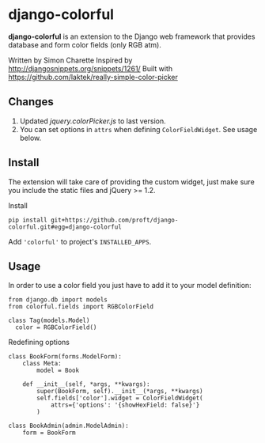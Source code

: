 django-colorful
===============

**django-colorful** is an extension to the Django web framework that provides
database and form color fields (only RGB atm).

Written by Simon Charette
Inspired by http://djangosnippets.org/snippets/1261/
Built with https://github.com/laktek/really-simple-color-picker

Changes
-------------

1. Updated *jquery.colorPicker.js* to last version.
2. You can set options in ``attrs`` when defining ``ColorFieldWidget``. See usage below.

Install
-------------

The extension will take care of providing the custom widget, just make sure you include the static files and jQuery >= 1.2.

Install

    pip install git+https://github.com/proft/django-colorful.git#egg=django-colorful

Add ``'colorful'`` to project's ``INSTALLED_APPS``.

Usage
-------------
In order to use a color field you just have to add it to your model definition:

    from django.db import models
    from colorful.fields import RGBColorField

    class Tag(models.Model)
      color = RGBColorField()

Redefining options

    class BookForm(forms.ModelForm):
        class Meta:
            model = Book

        def __init__(self, *args, **kwargs):
            super(BookForm, self).__init__(*args, **kwargs)
            self.fields['color'].widget = ColorFieldWidget(
                attrs={'options': '{showHexField: false}'}
            )

    class BookAdmin(admin.ModelAdmin):
        form = BookForm

